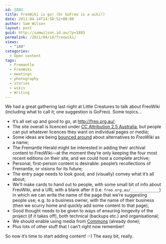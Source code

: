 ```yaml
---
id: 1883
title: FreoWiki is go! (Or GoFreo is a wiki?)
date: 2011-04-14T14:58:52+00:00
author: Sam Wilson
layout: post
guid: http://samwilson.id.au/?p=1883
permalink: /2011/04/14/freowiki/
views:
  - "180"
categories:
  - Open content
tags:
  - Fremantle
  - FreoWiki
  - meetings
  - photography
  - stories
  - wikis
  - Writing
---
```

We had a great gathering last night at Little Creatures to talk about FreoWiki (including what to call it; one suggestion is GoFreo). Some topics&#8230;

  * It&#8217;s all set up and good to go, at <http://freo.org.au/>;
  * The site overall is licenced under [CC Attribution 2.5 Australia](http://creativecommons.org/licenses/by/2.5/au/deed.en), but people can put whatever licences they want on individual pages or media;
  * Some ideas are being [bounced around](http://freo.org.au/wiki/FreoWiki_talk:About) about alternatives to _FreoWiki_ as a name;
  * The Fremantle Herald might be interested in adding their archival content to FreoWiki&mdash;at the moment they&#8217;re only keeping the four most recent editions on their site, and we could host a complete archive;
  * Personal, first-person content is desirable: people&#8217;s recollections of Fremantle, or visions for its future;
  * The entry page needs to look good, and (visually) convey what it&#8217;s all about;
  * We&#8217;ll make cards to hand out to people, with some small bit of info about FreoWiki, and a URL with a blank after it (i.e. `freo.org.au/_____________`) in which we can write the name of the page that we&#8217;re suggesting people use; e.g. to a business owner, with the name of their business (then we scurry home and quickly add some content to that page);
  * Good thought needs to be given to ways of ensuring longevity of the project (if it takes off), both technical (backups etc.) and organisational;
  * We should enable using media from [Commons](http://commons.wikimedia.org/w/index.php?title=Special:Search&search=fremantle) (already done);
  * Plus lots of other stuff that I can&#8217;t right now remember!

So now it&#8217;s time to start adding content! :-) The easy bit, really.